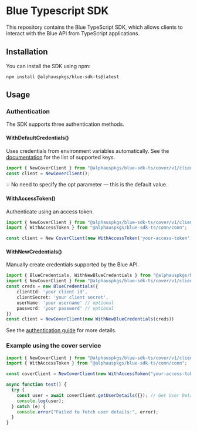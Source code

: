 # Blue Typescript SDK

This repository contains the Blue TypeScript SDK, which allows clients to interact with the Blue API from TypeScript applications.

## Installation

You can install the SDK using npm:

```
npm install @alphauspkgs/blue-sdk-ts@latest
```

## Usage

### Authentication

The SDK supports three authentication methods.

#### WithDefaultCredentials()

Uses credentials from environment variables automatically.
See the [documentation](https://labs.alphaus.cloud/docs/blueapi/authentication/#using-environment-variables) for the list of supported keys.

```ts
import { NewCoverClient } from "@alphauspkgs/blue-sdk-ts/cover/v1/client"
const client = NewCoverClient();
```

💡 No need to specify the opt parameter — this is the default value.

#### WithAccessToken()

Authenticate using an access token.
```ts
import { NewCoverClient } from "@alphauspkgs/blue-sdk-ts/cover/v1/client"
import { WithAccessToken } from "@alphauspkgs/blue-sdk-ts/conn/conn";

const client = New CoverClient(new WithAccessToken('your-access-token'))
```

#### WithNewCredentials()

Manually create credentials supported by the Blue API.
```ts
import { BlueCredentials, WithNewBlueCredentials } from "@alphauspkgs/blue-sdk-ts/conn/conn"
import { NewCoverClient } from "@alphauspkgs/blue-sdk-ts/cover/v1/client"
const creds = new BlueCredentials({
    clientId: 'your client id',
    clientSecret: 'your client secret',
    userName: 'your username' // optional
    password: 'your password' // optional
})
const client = NewCoverClient(new WithNewBlueCredentials(creds))
```

See the [authentication guide](https://labs.alphaus.cloud/docs/blueapi/authentication/) for more details.

### Example using the cover service

```ts
import { NewCoverClient } from "@alphauspkgs/blue-sdk-ts/cover/v1/client";
import { WithAccessToken } from "@alphauspkgs/blue-sdk-ts/conn/conn";

const coverClient = NewCoverClient(new WithAccessToken("your-access-token"));

async function test() {
  try {
    const user = await coverClient.getUserDetails({}); // Get User Details
    console.log(user);
  } catch (e) {
    console.error("Failed to fetch user details:", error);
  }
}
```
